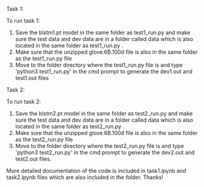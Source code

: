 Task 1:

To run task 1:
1. Save the blstm1.pt model in the same folder as test1_run.py and make sure the test data and dev data are in a folder called data which is also located in the same folder as test1_run.py .
2. Make sure that the unzipped glove.6B.100d file is also in the same folder as the test1_run.py file
3. Move to the folder directory where the test1_run.py file is and type 'python3 test1_run.py' in the cmd prompt to generate the dev1.out and test1.out files


Task 2:

To run task 2:
1. Save the blstm2.pt model in the same folder as test2_run.py and make sure the test data and dev data are in a folder called data which is also located in the same folder as test2_run.py .
2. Make sure that the unzipped glove.6B.100d file is also in the same folder as the test2_run.py file
3. Move to the folder directory where the test2_run.py file is and type 'python3 test2_run.py' in the cmd prompt to generate the dev2.out and test2.out files.

More detailed documentation of the code is included in task1.ipynb and task2.ipynb files which are also included in the folder. Thanks!


